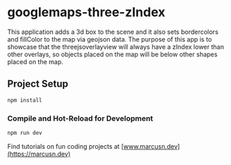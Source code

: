 # googlemaps-three-zIndex


This application adds a 3d box to the scene and it also sets bordercolors and fillColor to the map via geojson data.
The purpose of this app is to showcase that the threejsoverlayview will always have a zIndex lower than other overlays, so objects placed on the map will be below other shapes placed on the map.


## Project Setup

```sh
npm install
```

### Compile and Hot-Reload for Development

```sh
npm run dev
```

Find tutorials on fun coding projects at
[www.marcusn.dev](https://marcusn.dev)
